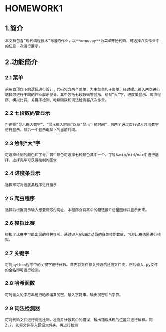 # HOMEWORK1
## 1.简介
    本文档包含“现代编程技术“布置的作业，以**menu.py**为菜单开始代码，可选择八次作业中的任意一次进行展示。
## 2.功能简介
### 2.1 菜单
    采用自顶向下的逻辑进行设计，代码包含两个菜单，为主菜单和子菜单，经过提示输入两次进行选择可进行不同的作业展示部分。其中包括七段数码管显示、绘制“大”字、进度条显示、爬虫程序、模拟比赛、关键字检测、哈希函数和词法检测器八次作业。
### 2.2 七段数码管显示
    可选择“显示输入数字”、“显示输入时间”以及“显示当前时间”，前两个通过自行键入时间数字进行显示，最后一个显示电脑上的当前时间。
### 2.3 绘制“大”字
    可选择绘制的颜色和字号，其中颜色可选择七种颜色其中一个，字号从min/mid/max中进行选择，选择完毕可获得绘制的图像
### 2.4 进度条显示
    选择即可对进度条程序进行展示
### 2.5 爬虫程序
    选择后根据提示输入想要爬取的网址，本程序会将其中的超链接汇总至图标并显示出来。
### 2.6 模拟比赛
    模拟了比赛中可能出现的各种情形，通过键入A和B运动员的身体技能数值，可对比赛结果进行模拟。
### 2.7 关键字
    可对python程序中的关键字进行计数。首先将文件存入预设的检测文件夹，然后输入.py文件的全名即可进行检测。
### 2.8 哈希函数
    可对输入的字符串进行哈希运算加密，输入字符串，输出加密后的字符。
### 2.9 词法检测器
    可对代码文件进行词法检测，检测并计数其中的错误，输出错误出现的位置并进行解释。同2.7，先将文件存入预设文件夹，再进行检测
